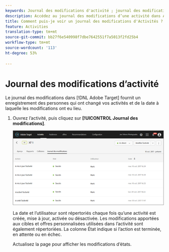 ```yaml
---
keywords: Journal des modifications d'activité ; journal des modifications
description: Accédez au journal des modifications d’une activité dans Adobe Target pour vue un enregistrement des personnes qui ont modifié vos activités et de la date à laquelle les modifications ont été apportées.
title: Comment puis-je voir un journal des modifications d'Activités ?
feature: Activities
translation-type: tm+mt
source-git-commit: bb27f6e540998f7dbe7642551f7a5013f2fd25b4
workflow-type: tm+mt
source-wordcount: '113'
ht-degree: 53%

---
```



# Journal des modifications d’activité

Le journal des modifications dans [!DNL Adobe Target] fournit un enregistrement des personnes qui ont changé vos activités et de la date à laquelle les modifications ont eu lieu.

1. Ouvrez l’activité, puis cliquez sur **[!UICONTROL Journal des modifications]**.

   ![Journal des modifications d’activité](/help/c-activities/assets/change_log.png)

   La date et l’utilisateur sont répertoriés chaque fois qu’une activité est créée, mise à jour, activée ou désactivée. Les modifications apportées aux cibles et offres personnalisées utilisées dans l’activité sont également répertoriées. La colonne État indique si l’action est terminée, en attente ou en échec.

   Actualisez la page pour afficher les modifications d’états.
